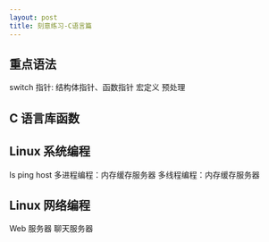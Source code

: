 ```yaml
---
layout: post
title: 刻意练习-C语言篇
---
```



## 重点语法

switch
指针: 结构体指针、函数指针
宏定义
预处理


## C 语言库函数


## Linux 系统编程 

ls
ping
host
多进程编程：内存缓存服务器 
多线程编程：内存缓存服务器

## Linux 网络编程

Web 服务器
聊天服务器

